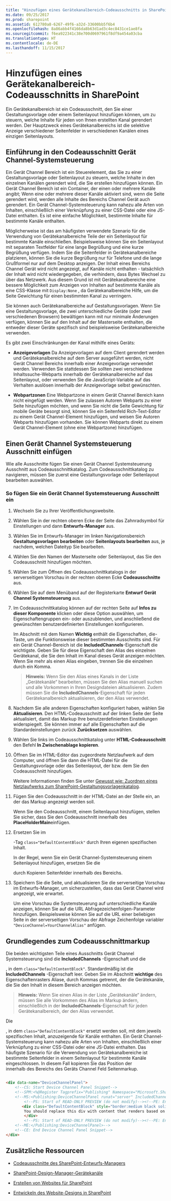 ```yaml
---
title: "Hinzufügen eines Gerätekanalbereich-Codeausschnitts in SharePoint"
ms.date: 09/25/2017
ms.prod: sharepoint
ms.assetid: 612780a8-6267-49f6-a32d-33600bb5f6b4
ms.openlocfilehash: 8a86abb4f4166da8b63d1ad3c4ec8431ce1ae8fa
ms.sourcegitcommit: f6ea922341c38e700d0697961f8df9a454a03cba
ms.translationtype: HT
ms.contentlocale: de-DE
ms.lasthandoff: 11/15/2017
---
```

# <a name="add-a-device-channel-panel-snippet-in-sharepoint"></a>Hinzufügen eines Gerätekanalbereich-Codeausschnitts in SharePoint

Ein Gerätekanalbereich ist ein Codeausschnitt, den Sie einer Gestaltungsvorlage oder einem Seitenlayout hinzufügen können, um zu steuern, welche Inhalte für jeden von Ihnen erstellten Kanal gerendert werden. Der Hauptzweck eines Gerätekanalbereichs ist die selektive Anzeige verschiedener Seitenfelder in verschiedenen Kanälen eines einzigen Seitenlayouts.

## <a name="introduction-to-the-device-channel-panel-snippet"></a>Einführung in den Codeausschnitt Gerät Channel-Systemsteuerung
<a name="Introduction"> </a>

Ein Gerät Channel Bereich ist ein Steuerelement, das Sie zu einer Gestaltungsvorlage oder Seitenlayout zu steuern, welche Inhalte in den einzelnen Kanälen gerendert wird, die Sie erstellen hinzufügen können. Ein Gerät Channel Bereich ist ein Container, der einen oder mehrere Kanäle angibt; Wenn eine oder mehrere dieser Kanäle aktiviert sind, wenn die Seite gerendert wird, werden alle Inhalte des Bereichs Channel Gerät auch gerendert. Ein Gerät Channel-Systemsteuerung kann nahezu alle Arten von Inhalten, einschließlich einer Verknüpfung zu einer CSS-Datei oder eine JS-Datei enthalten. Es ist eine einfache Möglichkeit, bestimmte Inhalte für bestimmte Kanäle enthalten.
  
    
    
Möglicherweise ist das am häufigsten verwendete Szenario für die Verwendung von Gerätekanalbereiche Teile der ein Seitenlayout für bestimmte Kanäle einschließen. Beispielsweise können Sie ein Seitenlayout mit separaten Textfelder für eine lange Begrüßung und eine kurze Begrüßung verfügen. Indem Sie die Seitenfelder in Gerätekanalbereiche platzieren, können Sie die kurze Begrüßung nur für Telefone und die lange Grußformel nur auf dem Desktop anzeigen. Der Inhalt eines Bereichs Channel Gerät wird nicht angezeigt, auf Kanäle nicht enthalten - tatsächlich der Inhalt wird nicht wiedergegeben, die verhindern, dass Bytes Wechsel zu über das Netzwerk. Aus diesem Grund ist mit Gerätekanalbereiche eine bessere Möglichkeit zum Anzeigen von Inhalten auf bestimmte Kanäle als eine CSS-Klasse mit  `Display:None` , da Gerätekanalbereiche Hilfe, um die Seite Gewichtung für einen bestimmten Kanal zu verringern.
  
    
    
Sie können auch Gerätekanalbereiche auf Gestaltungsvorlagen. Wenn Sie eine Gestaltungsvorlage, die zwei unterschiedliche Geräte (oder zwei verschiedenen Browsern) bewältigen kann mit nur minimale Änderungen verfügen, können Sie auf den Inhalt auf der Masterseite enthalten, die entweder dieser Geräte spezifisch sind beispielsweise Gerätekanalbereiche verwenden.
  
    
    
Es gibt zwei Einschränkungen der Kanal mithilfe eines Geräts:
  
    
    

- **Anzeigevorlagen** Da Anzeigevorlagen auf dem Client gerendert werden und Gerätekanalbereiche auf dem Server ausgeführt werden, nicht Gerät Channel Bereichs innerhalb einer Anzeigevorlage verwendet werden. Verwenden Sie stattdessen Sie sollten zwei verschiedene Inhaltssuche-Webparts innerhalb der Gerätekanalbereiche auf das Seitenlayout, oder verwenden Sie die JavaScript-Variable auf das Verhalten auslösen innerhalb der Anzeigevorlage selbst gewünschten.
    
  
- **Webpartzonen** Eine Webpartzone in einem Gerät Channel Bereich kann nicht eingefügt werden. Wenn Sie zulassen Autoren Webparts zu einer Seite hinzufügen möchten, und wenn Sie nicht die Seite Gewichtung für mobile Geräte besorgt sind, können Sie ein Seitenfeld Rich-Text-Editor zu einem Gerät Channel-Element hinzufügen, und weisen Sie Autoren Webparts hinzufügen vorhanden. Sie können Webparts direkt zu einem Gerät Channel-Element (ohne eine Webpartzone) hinzufügen.
    
  

## <a name="inserting-a-device-channel-panel-snippet"></a>Einen Gerät Channel Systemsteuerung Ausschnitt einfügen
<a name="InsertSnippet"> </a>

Wie alle Ausschnitte fügen Sie einen Gerät Channel Systemsteuerung Ausschnitt aus Codeausschnittkatalog. Zum Codeausschnittkatalog zu navigieren, müssen Sie zuerst eine Gestaltungsvorlage oder Seitenlayout bearbeiten auswählen.
  
    
    

### <a name="to-insert-a-device-channel-panel-snippet"></a>So fügen Sie ein Gerät Channel Systemsteuerung Ausschnitt ein


1. Wechseln Sie zu Ihrer Veröffentlichungswebsite.
    
  
2. Wählen Sie in der rechten oberen Ecke der Seite das Zahnradsymbol für Einstellungen und dann **Entwurfs-Manager** aus.
    
  
3. Wählen Sie im Entwurfs-Manager im linken Navigationsbereich **Gestaltungsvorlagen bearbeiten** oder **Seitenlayouts bearbeiten** aus, je nachdem, welchen Dateityp Sie bearbeiten.
    
  
4. Wählen Sie den Namen der Masterseite oder Seitenlayout, das Sie den Codeausschnitt hinzufügen möchten.
    
  
5. Wählen Sie zum Öffnen des Codeausschnittkatalogs in der serverseitigen Vorschau in der rechten oberen Ecke **Codeausschnitte** aus.
    
  
6. Wählen Sie auf dem Menüband auf der Registerkarte **Entwurf** **Gerät Channel Systemsteuerung** aus.
    
  
7. Im Codeausschnittkatalog können auf der rechten Seite auf **Infos zu dieser Komponente** klicken oder diese Option auswählen, um Eigenschaftengruppen ein- oder auszublenden, und anschließend die gewünschten benutzerdefinierten Einstellungen konfigurieren.
    
    Im Abschnitt mit dem Namen **Wichtig** enthält die Eigenschaften, die-Taste, um die Funktionsweise dieser bestimmten Ausschnitts sind. Für ein Gerät Channel-Bereich ist die **IncludedChannels**-Eigenschaft die wichtigste. Geben Sie für diese Eigenschaft den Alias des einzelnen Gerätekanal, die Sie den Inhalt im Kanal dieses Gerät anzeigen möchten. Wenn Sie mehr als einen Alias eingeben, trennen Sie die einzelnen durch ein Komma.
    
    > **Hinweis:** Wenn Sie den Alias eines Kanals in der Liste „Gerätekanäle“ bearbeiten, müssen Sie den Alias manuell suchen und alle Vorkommen in Ihren Designdateien aktualisieren. Zudem müssen Sie die **IncludedChannels**-Eigenschaft für jeden Gerätekanalbereich aktualisieren, der den Alias verwendet.
8. Nachdem Sie alle anderen Eigenschaften konfiguriert haben, wählen Sie **Aktualisieren**. Den HTML-Codeausschnitt auf der linken Seite der Seite aktualisiert, damit das Markup Ihre benutzerdefinierten Einstellungen widerspiegelt. Sie können immer auf alle Eigenschaften auf die Standardeinstellungen zurück **Zurücksetzen** auswählen.
    
  
9. Wählen Sie links im Codeausschnittkatalog unter **HTML-Codeausschnitt** den Befehl **In Zwischenablage kopieren**.
    
  
10. Öffnen Sie im HTML-Editor das zugeordnete Netzlaufwerk auf dem Computer, und öffnen Sie dann die HTML-Datei für die Gestaltungsvorlage oder das Seitenlayout, der bzw. dem Sie den Codeausschnitt hinzufügen.
    
    Weitere Informationen finden Sie unter  [Gewusst wie: Zuordnen eines Netzlaufwerks zum SharePoint-Gestaltungsvorlagenkatalog](how-to-map-a-network-drive-to-the-sharepoint-master-page-gallery.md).
    
  
11. Fügen Sie den Codeausschnitt in der HTML-Datei an der Stelle ein, an der das Markup angezeigt werden soll.
    
    Wenn Sie den Codeausschnitt, einem Seitenlayout hinzufügen, stellen Sie sicher, dass Sie den Codeausschnitt innerhalb des **PlaceHolderMain**einfügen.
    
  
12. Ersetzen Sie im **<div>**-Tag  `class="DefaultContentBlock"` durch Ihren eigenen spezifischen Inhalt.
    
    In der Regel, wenn Sie ein Gerät Channel-Systemsteuerung einem Seitenlayout hinzufügen, ersetzen Sie die **<div>** durch Kopieren Seitenfelder innerhalb des Bereichs.
    
  
13. Speichern Sie die Seite, und aktualisieren Sie die serverseitige Vorschau im Entwurfs-Manager, um sicherzustellen, dass das Gerät Channel wird angezeigt, wie erwartet.
    
    Um eine Vorschau die Systemsteuerung auf unterschiedliche Kanäle anzeigen, können Sie auf die URL Abfragezeichenfolgen-Parameter hinzufügen. Beispielsweise können Sie auf die URL einer beliebigen Seite in der serverseitigen Vorschau der Abfrage Zeichenfolge variabler  `"DeviceChannel=YourChannelAlias"` anfügen.
    
  

## <a name="understanding-the-snippet-markup"></a>Grundlegendes zum Codeausschnittmarkup
<a name="UnderstandMarkup"> </a>

Die beiden wichtigsten Teile eines Ausschnitts Gerät Channel Systemsteuerung sind die **IncludedChannels** -Eigenschaft und die **<div>**, in dem `class="DefaultContentBlock"`. Standardmäßig ist die **IncludedChannels** -Eigenschaft leer. Geben Sie im Abschnitt **wichtige** des Eigenschaftenrasters Aliase, durch Kommas getrennt, der die Gerätekanäle, die Sie den Inhalt in diesem Bereich anzeigen möchten.
  
    
    

> **Hinweis:** Wenn Sie einen Alias in der Liste „Gerätekanäle“ ändern, müssen Sie alle Vorkommen des Alias im Markup ändern, einschließlich in der **IncludedChannels**-Eigenschaft für jeden Gerätekanalbereich, der den Alias verwendet.
  
    
    

Die **<div>**, in dem `class="DefaultContentBlock"` ersetzt werden soll, mit dem jeweils spezifischen Inhalt, anzuzeigende für Kanäle enthalten. Ein Gerät Channel-Systemsteuerung kann nahezu alle Arten von Inhalten, einschließlich einer Verknüpfung zu einer CSS-Datei oder eine JS-Datei enthalten. Das häufigste Szenario für die Verwendung von Gerätekanalbereiche ist bestimmte Seitenfelder in einem Seitenlayout für bestimmte Kanäle eingeschlossen. In diesem Fall kopieren Sie das Position der **<div>** innerhalb des Bereichs des Geräts Channel Feld Seitenmarkup.
  
    
    



```HTML

<div data-name="DeviceChannelPanel">
    <!--CS: Start Device Channel Panel Snippet-->
    <!--SPM:<%@Register Tagprefix="Publishing" Namespace="Microsoft.SharePoint.Publishing.WebControls" Assembly="Microsoft.SharePoint.Publishing, Version=15.0.0.0, Culture=neutral, PublicKeyToken=71e9bce111e9429c"%>-->
    <!--MS:<Publishing:DeviceChannelPanel runat="server" IncludedChannels="MyPhoneChannel, MyTabletChannel">-->
        <!--PS: Start of READ-ONLY PREVIEW (do not modify)--><!--PE: End of READ-ONLY PREVIEW-->
       <div class="DefaultContentBlock" style="border:medium black solid; background:yellow; color:black; margin:20px; padding:10px;">
        You should replace this div with content that renders based on your Device Channel Panel Properties.    
        </div>
        <!--PS: Start of READ-ONLY PREVIEW (do not modify)--><!--PE: End of READ-ONLY PREVIEW-->
    <!--ME:</Publishing:DeviceChannelPanel>-->
    <!--CE: End Device Channel Panel Snippet-->
</div>

```


## <a name="additional-resources"></a>Zusätzliche Ressourcen
<a name="AdditionalResources"> </a>


-  [Codeausschnitte des SharePoint-Entwurfs-Managers](sharepoint-design-manager-snippets.md)
    
  
-  [SharePoint-Design-Manager-Gerätekanäle](sharepoint-design-manager-device-channels.md)
    
  
-  [Erstellen von Websites für SharePoint](build-sites-for-sharepoint.md)
    
  
-  [Entwickeln des Website-Designs in SharePoint](develop-the-site-design-in-sharepoint.md)
    
  

